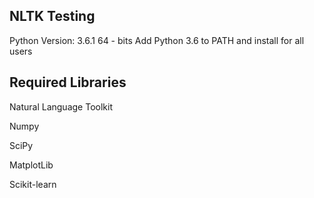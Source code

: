 ## NLTK Testing 

Python Version: 3.6.1 64 - bits
Add Python 3.6 to PATH and install for all users


## Required Libraries

Natural Language Toolkit

Numpy

SciPy

MatplotLib

Scikit-learn
